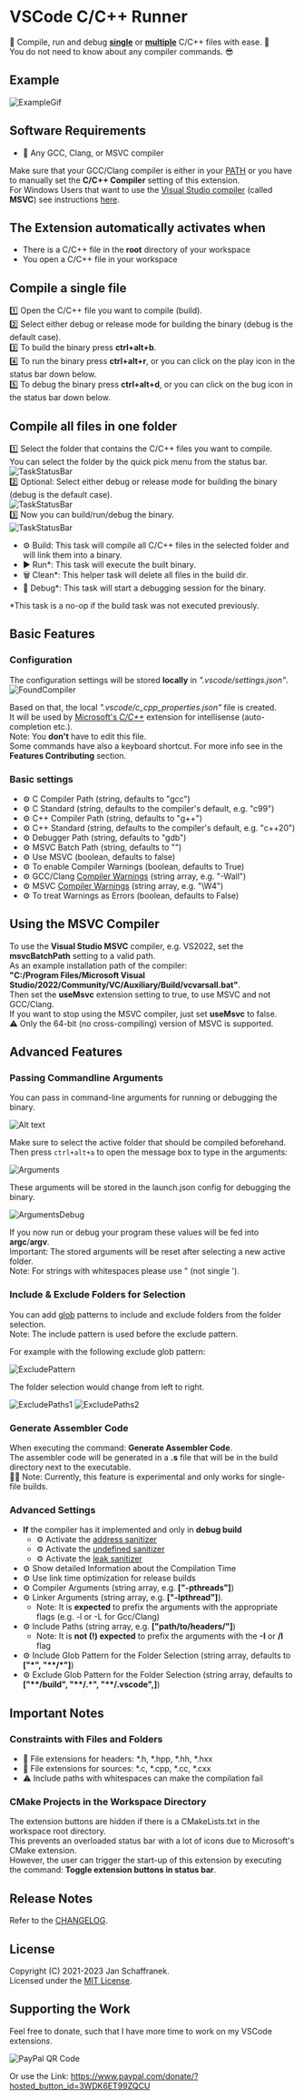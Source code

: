# VSCode C/C++ Runner

🚀 Compile, run and debug [**single**](#compile-a-single-file) or [**multiple**](#compile-all-files-in-one-folder) C/C++ files with ease. 🚀  
You do not need to know about any compiler commands. 😎

## Example

![ExampleGif](./media/ExecuteTasks.gif?raw=true)

## Software Requirements

- 🔧 Any GCC, Clang, or MSVC compiler

Make sure that your GCC/Clang compiler is either in your [PATH](https://superuser.com/a/284351) or you have to manually set the **C/C++ Compiler** setting of this extension.  
For Windows Users that want to use the [Visual Studio compiler](https://visualstudio.microsoft.com/) (called **MSVC**) see instructions [here](#using-the-msvc-compiler).

## The Extension automatically activates when

- There is a C/C++ file in the **root** directory of your workspace
- You open a C/C++ file in your workspace

## Compile a single file

1️⃣ Open the C/C++ file you want to compile (build).  
2️⃣ Select either debug or release mode for building the binary (debug is the default case).  
3️⃣ To build the binary press **ctrl+alt+b**.  
4️⃣ To run the binary press **ctrl+alt+r**, or you can click on the play icon in the status bar down below.  
5️⃣ To debug the binary press **ctrl+alt+d**, or you can click on the bug icon in the status bar down below.  

## Compile all files in one folder

1️⃣ Select the folder that contains the C/C++ files you want to compile.  
You can select the folder by the quick pick menu from the status bar.  
![TaskStatusBar](./media/FolderStatusBar.png)  
2️⃣ Optional: Select either debug or release mode for building the binary (debug is the default case).  
![TaskStatusBar](./media/ModeStatusBar.png)  
3️⃣ Now you can build/run/debug the binary.  
![TaskStatusBar](./media/TaskStatusBar.png)

- ⚙️ Build: This task will compile all C/C++ files in the selected folder and will link them into a binary.  
- ▶️ Run*: This task will execute the built binary.  
- 🗑️ Clean*: This helper task will delete all files in the build dir.
- 🐞 Debug*: This task will start a debugging session for the binary.  

*This task is a no-op if the build task was not executed previously.

## Basic Features

### Configuration

The configuration settings will be stored **locally** in *".vscode/settings.json"*.  
![FoundCompiler](./media/Settings.png)  

Based on that, the local *".vscode/c_cpp_properties.json"* file is created.  
It will be used by [Microsoft's *C/C++*](https://code.visualstudio.com/docs/cpp/c-cpp-properties-schema-reference) extension for intellisense (auto-completion etc.).  
Note: You **don't** have to edit this file.  
Some commands have also a keyboard shortcut. For more info see in the **Features Contributing** section.

### Basic settings

- ⚙️ C Compiler Path (string, defaults to \"gcc\")
- ⚙️ C Standard (string, defaults to the compiler's default, e.g. "c99")
- ⚙️ C++ Compiler Path (string, defaults to \"g++\")
- ⚙️ C++ Standard (string, defaults to the compiler's default, e.g. "c++20")
- ⚙️ Debugger Path (string, defaults to \"gdb\")
- ⚙️ MSVC Batch Path (string, defaults to \"\")
- ⚙️ Use MSVC (boolean, defaults to false)
- ⚙️ To enable Compiler Warnings (boolean, defaults to True)
- ⚙️ GCC/Clang [Compiler Warnings](https://clang.llvm.org/docs/DiagnosticsReference.html) (string array, e.g. "-Wall")
- ⚙️ MSVC [Compiler Warnings](https://learn.microsoft.com/en-us/cpp/error-messages/compiler-warnings/compiler-warnings-by-compiler-version?view=msvc-170) (string array, e.g. "\W4")
- ⚙️ To treat Warnings as Errors (boolean, defaults to False)

## Using the MSVC Compiler

To use the **Visual Studio MSVC** compiler, e.g. VS2022, set the **msvcBatchPath** setting to a valid path.  
As an example installation path of the compiler:  
**"C:/Program Files/Microsoft Visual Studio/2022/Community/VC/Auxiliary/Build/vcvarsall.bat"**.  
Then set the **useMsvc** extension setting to true, to use MSVC and not GCC/Clang.  
If you want to stop using the MSVC compiler, just set **useMsvc** to false.  
⚠️ Only the 64-bit (no cross-compiling) version of MSVC is supported.

## Advanced Features

### Passing Commandline Arguments

You can pass in command-line arguments for running or debugging the binary.  

![Alt text](./media/cmdArgs.png)

Make sure to select the active folder that should be compiled beforehand.  
Then press `ctrl+alt+a` to open the message box to type in the arguments:

![Arguments](./media/arguments.png)

These arguments will be stored in the launch.json config for debugging the binary.  

![ArgumentsDebug](./media/argumentsDebug.png)

If you now run or debug your program these values will be fed into **argc**/**argv**.  
Important: The stored arguments will be reset after selecting a new active folder.  
Note: For strings with whitespaces please use \" (not single \').

### Include & Exclude Folders for Selection

You can add [glob](https://en.wikipedia.org/wiki/Glob_(programming)#Syntax) patterns to include and exclude folders from the folder selection.  
Note: The include pattern is used before the exclude pattern.

For example with the following exclude glob pattern:

![ExcludePattern](./media/excludePattern.png)

The folder selection would change from left to right.

![ExcludePaths1](./media/excludePaths1.png)
![ExcludePaths2](./media/excludePaths2.png)

### Generate Assembler Code

When executing the command: **Generate Assembler Code**.  
The assembler code will be generated in a **.s** file that will be in the build directory next to the executable.  
👷🏻 Note: Currently, this feature is experimental and only works for single-file builds.  

### Advanced Settings

- **If** the compiler has it implemented and only in **debug build**
  - ⚙️ Activate the [address sanitizer](https://clang.llvm.org/docs/AddressSanitizer.html)
  - ⚙️ Activate the [undefined sanitizer](https://clang.llvm.org/docs/UndefinedBehaviorSanitizer.html)
  - ⚙️ Activate the [leak sanitizer](https://clang.llvm.org/docs/LeakSanitizer.html)
- ⚙️ Show detailed Information about the Compilation Time
- ⚙️ Use link time optimization for release builds
- ⚙️ Compiler Arguments (string array, e.g. **\[\"-pthreads\"\]**)
- ⚙️ Linker Arguments (string array, e.g. **\[\"-lpthread\"\]**).
  - Note: It is **expected** to prefix the arguments with the appropriate flags (e.g. -l or -L for Gcc/Clang)
- ⚙️ Include Paths (string array, e.g. **\[\"path/to/headers/\"\]**)
  - Note: It is **not (!) expected** to prefix the arguments with the **-I** or **/I** flag
- ⚙️ Include Glob Pattern for the Folder Selection (string array, defaults to **["\*", "\*\*/\*"]**)
- ⚙️ Exclude Glob Pattern for the Folder Selection (string array, defaults to **["\*\*/build", "\*\*/.\*", "\*\*/.vscode",]**)

## Important Notes

### Constraints with Files and Folders

- 📝 File extensions for headers: \*.h, \*.hpp, \*.hh, \*.hxx
- 📝 File extensions for sources: \*.c, \*.cpp, \*.cc, \*.cxx
- ⚠️ Include paths with whitespaces can make the compilation fail

### CMake Projects in the Workspace Directory

The extension buttons are hidden if there is a CMakeLists.txt in the workspace root directory.  
This prevents an overloaded status bar with a lot of icons due to Microsoft's CMake extension.  
However, the user can trigger the start-up of this extension by executing the command: **Toggle extension buttons in status bar**.

## Release Notes

Refer to the [CHANGELOG](CHANGELOG.md).

## License

Copyright (C) 2021-2023 Jan Schaffranek.  
Licensed under the [MIT License](LICENSE).

## Supporting the Work

Feel free to donate, such that I have more time to work on my VSCode extension*s*.

![PayPal QR Code](./media/QR-Code.png)

Or use the Link: <https://www.paypal.com/donate/?hosted_button_id=3WDK6ET99ZQCU>
